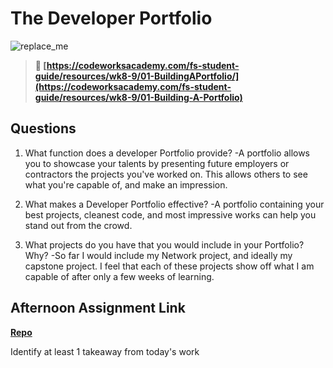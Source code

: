 # The Developer Portfolio

![replace_me](https://codeworks.blob.core.windows.net/public/assets/img/illustrations/placeholder.svg)

> **📖 [https://codeworksacademy.com/fs-student-guide/resources/wk8-9/01-BuildingAPortfolio/](https://codeworksacademy.com/fs-student-guide/resources/wk8-9/01-Building-A-Portfolio)**

## Questions

1. What function does a developer Portfolio provide?
  -A portfolio allows you to showcase your talents by presenting future employers or contractors the projects you've worked on. This allows others to see what you're capable of, and make an impression. 

2. What makes a Developer Portfolio effective?
  -A portfolio containing your best projects, cleanest code, and most impressive works can help you stand out from the crowd. 

3. What projects do you have that you would include in your Portfolio? Why?
  -So far I would include my Network project, and ideally my capstone project. I feel that each of these projects show off what I am capable of after only a few weeks of learning. 

## Afternoon Assignment Link

**[Repo](https://github.com/dustinbates/<ASSIGNMENT_REPO>)**

Identify at least 1 takeaway from today's work

